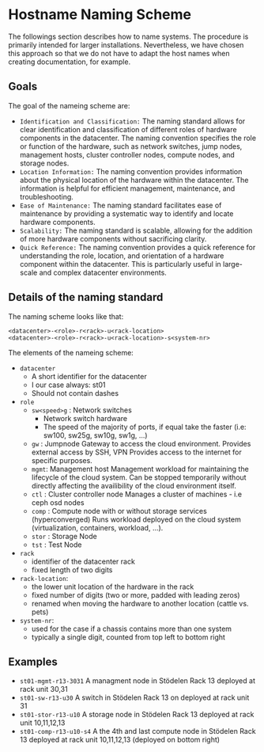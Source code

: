 # Hostname Naming Scheme

The followings section describes how to name systems.
The procedure is primarily intended for larger installations.
Nevertheless, we have chosen this approach so that we do not have to adapt the host names when creating documentation, for example.

## Goals

The goal of the nameing scheme are:

- `Identification and Classification:` The naming standard allows for clear identification and classification of different roles of hardware components in the datacenter.
  The naming convention specifies the role or function of the hardware, such as network switches, jump nodes, management hosts, cluster controller nodes, compute nodes, and storage nodes.
- `Location Information:` The naming convention provides information about the physical location of the hardware within the datacenter.
  The information is helpful for efficient management, maintenance, and troubleshooting.
- `Ease of Maintenance:` The naming standard facilitates ease of maintenance by providing a systematic way to identify and locate hardware components.
- `Scalability:` The naming standard is scalable, allowing for the addition of more hardware components without sacrificing clarity.
- `Quick Reference:` The naming convention provides a quick reference for understanding the role, location, and orientation
  of a hardware component within the datacenter. This is particularly useful in large-scale and complex datacenter environments.

## Details of the naming standard

The naming scheme looks like that:

```
<datacenter>-<role>-r<rack>-u<rack-location>
<datacenter>-<role>-r<rack>-u<rack-location>-s<system-nr>
```

The elements of the nameing scheme:

* `datacenter`
  * A short identifier for the datacenter
  * I our case always: st01
  * Should not contain dashes
* `role`
  * `sw<speed>g` : Network switches
    * Network switch hardware
    * The speed of the majority of ports, if equal take the faster
      (i.e: sw100, sw25g, sw10g, sw1g, ...)
  * `gw` : Jumpnode
    Gateway to access the cloud environment. Provides external access by SSH, VPN
    Provides access to the internet for specific purposes.
  * `mgmt`: Management host
    Management workload for maintaining the lifecycle of the cloud system.
    Can be stopped temporarily without directly affecting the availibility of the cloud environment itself.
  * `ctl` : Cluster controller node
    Manages a cluster of machines - i.e ceph osd nodes
  * `comp` : Compute node with or without storage services (hyperconverged)
    Runs workload deployed on the cloud system (virtualization, containers, workload, ...).
  * `stor` : Storage Node
  * `tst` : Test Node
* `rack`
  * identifier of the datacenter rack
  * fixed length of two digits
* `rack-location`:
  * the lower unit location of the hardware in the rack
  * fixed number of digits (two or more, padded with leading zeros)
  * renamed when moving the hardware to another location (cattle vs. pets)
* `system-nr`:
  * used for the case if a chassis contains more than one system
  * typically a single digit, counted from top left to bottom right

## Examples

  * `st01-mgmt-r13-3031`
    A managment node in Stödelen Rack 13 deployed at rack unit 30,31
  * `st01-sw-r13-u30`
    A switch in Stödelen Rack 13 on deployed at rack unit 31
  * `st01-stor-r13-u10`
    A storage node in Stödelen Rack 13 deployed at rack unit 10,11,12,13
  * `st01-comp-r13-u10-s4`
    A the 4th and last compute node in Stödelen Rack 13 deployed at rack unit 10,11,12,13
    (deployed on bottom right)
